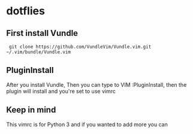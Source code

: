 # dotflies

## First install Vundle
``` git clone https://github.com/VundleVim/Vundle.vim.git ~/.vim/bundle/Vundle.vim```

## PluginInstall
After you install Vundle, Then you can type to VIM :PluginInstall, then the plugin will install and you're set to use vimrc

## Keep in mind
This vimrc is for Python 3 and if you wanted to add more you can
